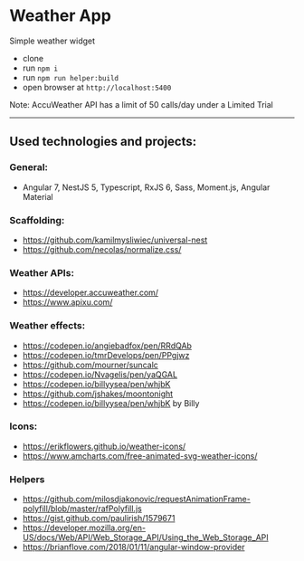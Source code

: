 # Weather App
Simple weather widget
* clone
* run `npm i`
* run `npm run helper:build`
* open browser at `http://localhost:5400`

Note: AccuWeather API has a limit of 50 calls/day under a Limited Trial

---

## Used technologies and projects:
### General:
* Angular 7, NestJS 5, Typescript, RxJS 6, Sass, Moment.js, Angular Material
### Scaffolding:
* https://github.com/kamilmysliwiec/universal-nest
* https://github.com/necolas/normalize.css/
### Weather APIs:
* https://developer.accuweather.com/
* https://www.apixu.com/
### Weather effects:
* https://codepen.io/angiebadfox/pen/RRdQAb
* https://codepen.io/tmrDevelops/pen/PPgjwz
* https://github.com/mourner/suncalc
* https://codepen.io/Nvagelis/pen/yaQGAL
* https://codepen.io/billyysea/pen/whjbK
* https://github.com/jshakes/moontonight
* https://codepen.io/billyysea/pen/whjbK by Billy
### Icons:
* https://erikflowers.github.io/weather-icons/
* https://www.amcharts.com/free-animated-svg-weather-icons/
### Helpers
* https://github.com/milosdjakonovic/requestAnimationFrame-polyfill/blob/master/rafPolyfill.js
* https://gist.github.com/paulirish/1579671
* https://developer.mozilla.org/en-US/docs/Web/API/Web_Storage_API/Using_the_Web_Storage_API
* https://brianflove.com/2018/01/11/angular-window-provider